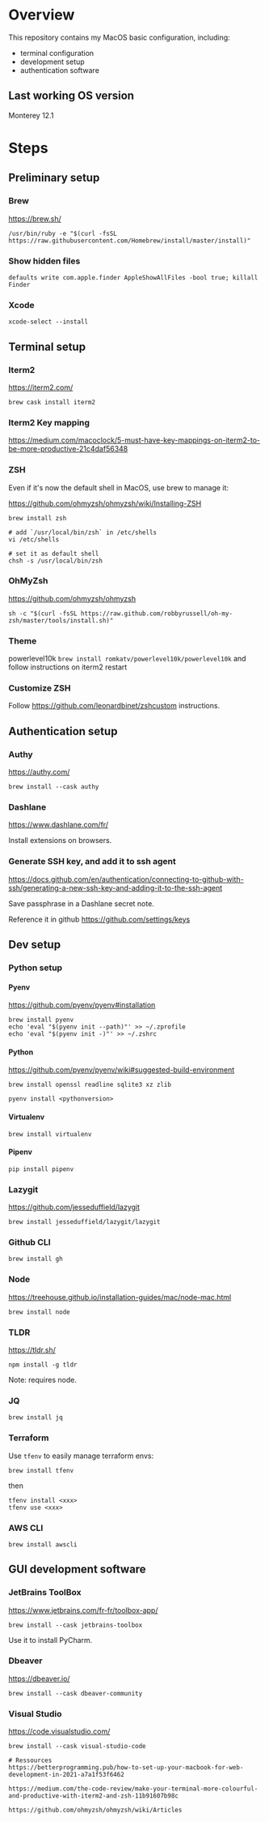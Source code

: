 # Overview
This repository contains my MacOS basic configuration, including:
- terminal configuration
- development setup
- authentication software


## Last working OS version
Monterey 12.1

# Steps

## Preliminary setup

### Brew
https://brew.sh/

```
/usr/bin/ruby -e "$(curl -fsSL https://raw.githubusercontent.com/Homebrew/install/master/install)"
```

### Show hidden files

```
defaults write com.apple.finder AppleShowAllFiles -bool true; killall Finder

```

### Xcode
```
xcode-select --install
```

## Terminal setup

### Iterm2
https://iterm2.com/
```
brew cask install iterm2
```

### Iterm2 Key mapping

https://medium.com/macoclock/5-must-have-key-mappings-on-iterm2-to-be-more-productive-21c4daf56348


### ZSH
Even if it's now the default shell in MacOS, use brew to manage it:

https://github.com/ohmyzsh/ohmyzsh/wiki/Installing-ZSH
```
brew install zsh

# add `/usr/local/bin/zsh` in /etc/shells
vi /etc/shells

# set it as default shell
chsh -s /usr/local/bin/zsh
```

### OhMyZsh
https://github.com/ohmyzsh/ohmyzsh
```
sh -c "$(curl -fsSL https://raw.github.com/robbyrussell/oh-my-zsh/master/tools/install.sh)"
```

### Theme
powerlevel10k
`brew install romkatv/powerlevel10k/powerlevel10k`
and follow instructions on iterm2 restart


### Customize ZSH
Follow https://github.com/leonardbinet/zshcustom instructions.

## Authentication setup

### Authy
https://authy.com/
```
brew install --cask authy
```

### Dashlane
https://www.dashlane.com/fr/

Install extensions on browsers.

### Generate SSH key, and add it to ssh agent
https://docs.github.com/en/authentication/connecting-to-github-with-ssh/generating-a-new-ssh-key-and-adding-it-to-the-ssh-agent

Save passphrase in a Dashlane secret note.

Reference it in github https://github.com/settings/keys

## Dev setup

### Python setup
#### Pyenv
https://github.com/pyenv/pyenv#installation

```
brew install pyenv
echo 'eval "$(pyenv init --path)"' >> ~/.zprofile
echo 'eval "$(pyenv init -)"' >> ~/.zshrc
```
#### Python
https://github.com/pyenv/pyenv/wiki#suggested-build-environment
```
brew install openssl readline sqlite3 xz zlib

pyenv install <pythonversion>
```

#### Virtualenv
```
brew install virtualenv
```
#### Pipenv
```
pip install pipenv
```


### Lazygit
https://github.com/jesseduffield/lazygit
```
brew install jesseduffield/lazygit/lazygit
```

### Github CLI
```
brew install gh
```

### Node
https://treehouse.github.io/installation-guides/mac/node-mac.html
```
brew install node
```

### TLDR
https://tldr.sh/
```
npm install -g tldr
```
Note: requires node.

### JQ
```
brew install jq
```

### Terraform
Use `tfenv` to easily manage terraform envs:
```
brew install tfenv
```

then
```
tfenv install <xxx>
tfenv use <xxx>
```

### AWS CLI
```
brew install awscli
```

## GUI development software

### JetBrains ToolBox
https://www.jetbrains.com/fr-fr/toolbox-app/
```
brew install --cask jetbrains-toolbox
```
Use it to install PyCharm.


### Dbeaver

https://dbeaver.io/

```
brew install --cask dbeaver-community
```


### Visual Studio
https://code.visualstudio.com/
```
brew install --cask visual-studio-code
```

```
# Ressources
https://betterprogramming.pub/how-to-set-up-your-macbook-for-web-development-in-2021-a7a1f53f6462

https://medium.com/the-code-review/make-your-terminal-more-colourful-and-productive-with-iterm2-and-zsh-11b91607b98c

https://github.com/ohmyzsh/ohmyzsh/wiki/Articles
